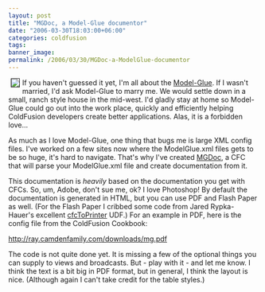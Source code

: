 ```yaml
---
layout: post
title: "MGDoc, a Model-Glue documentor"
date: "2006-03-30T18:03:00+06:00"
categories: coldfusion 
tags: 
banner_image: 
permalink: /2006/03/30/MGDoc-a-ModelGlue-documentor
---
```


<img src="http://ray.camdenfamily.com/images/mg.jpg" align="left" border="1" hspace="5"> If you haven't guessed it yet, I'm all about the <a href="http://www.model-glue.com">Model-Glue</a>. If I wasn't married, I'd ask Model-Glue to marry me. We would settle down in a small, ranch style house in the mid-west. I'd gladly stay at home so Model-Glue could go out into the work place, quickly and efficiently helping ColdFusion developers create better applications. Alas, it is a forbidden love...

As much as I love Model-Glue, one thing that bugs me is large XML config files. I've worked on a few sites now where the ModelGlue.xml files gets to be so huge, it's hard to navigate. That's why I've created <a href="http://ray.camdenfamily.com/downloads/mgdoc.zip">MGDoc</a>, a CFC that will parse your ModelGlue.xml file and create documentation from it.

This documentation is <i>heavily</i> based on the documentation you get with CFCs. So, um, Adobe, don't sue me, ok? I love Photoshop! By default the documentation is generated in HTML, but you can use PDF and Flash Paper as well. (For the Flash Paper I cribbed some code from Jared Rypka-Hauer's excellent <a href="http://www.cflib.org/udf.cfm?ID=1332">cfcToPrinter</a> UDF.) For an example in PDF, here is the config file from the ColdFusion Cookbook:

<a href="http://ray.camdenfamily.com/downloads/mg.pdf">http://ray.camdenfamily.com/downloads/mg.pdf</a>

The code is not quite done yet. It is missing a few of the optional things you can supply to views and broadcasts. But - play with it - and let me know. I think the text is a bit big in PDF format, but in general, I think the layout is nice. (Although again I can't take credit for the table styles.)